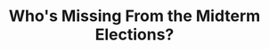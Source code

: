 ---
categories: all_articles articles
provider_display: "www.newyorker.com"
provider_name: "www.newyorker.com"
favicon_url: http://www.newyorker.com/wp-content/assets/dist/img/icon/favicon.ico
title: "Who's Missing From the Midterm Elections?"
published: 2014-10-19
source: http://www.newyorker.com/magazine/2014/10/27/voting-numbers
thumbnail: http://www.newyorker.com/wp-content/uploads/2014/10/141027_r25680illurgb-1200-630.jpg
---
